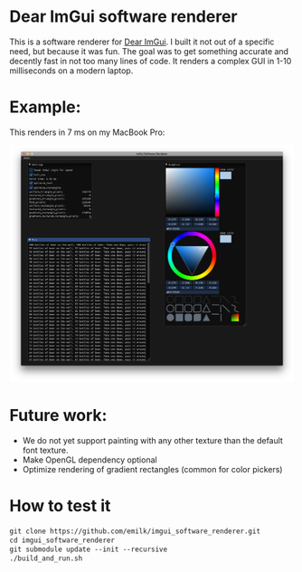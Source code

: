 # Dear ImGui software renderer
This is a software renderer for [Dear ImGui](https://github.com/ocornut/imgui).
I built it not out of a specific need, but because it was fun.
The goal was to get something accurate and decently fast in not too many lines of code.
It renders a complex GUI in 1-10 milliseconds on a modern laptop.

# Example:
This renders in 7 ms on my MacBook Pro:

![Software rendered](screenshots/imgui_sw.png)

# Future work:
* We do not yet support painting with any other texture than the default font texture.
* Make OpenGL dependency optional
* Optimize rendering of gradient rectangles (common for color pickers)

# How to test it
```
git clone https://github.com/emilk/imgui_software_renderer.git
cd imgui_software_renderer
git submodule update --init --recursive
./build_and_run.sh
```
